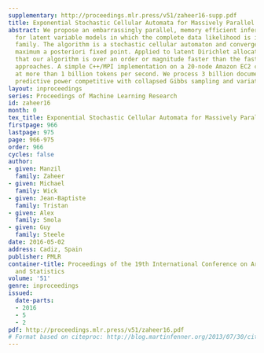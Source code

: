 ```yaml
---
supplementary: http://proceedings.mlr.press/v51/zaheer16-supp.pdf
title: Exponential Stochastic Cellular Automata for Massively Parallel Inference
abstract: We propose an embarrassingly parallel, memory efficient inference algorithm
  for latent variable models in which the complete data likelihood is in the exponential
  family. The algorithm is a stochastic cellular automaton and converges to a valid
  maximum a posteriori fixed point. Applied to latent Dirichlet allocation we find
  that our algorithm is over an order or magnitude faster than the fastest current
  approaches. A simple C++/MPI implementation on a 20-node Amazon EC2 cluster samples
  at more than 1 billion tokens per second. We process 3 billion documents and achieve
  predictive power competitive with collapsed Gibbs sampling and variational inference.
layout: inproceedings
series: Proceedings of Machine Learning Research
id: zaheer16
month: 0
tex_title: Exponential Stochastic Cellular Automata for Massively Parallel Inference
firstpage: 966
lastpage: 975
page: 966-975
order: 966
cycles: false
author:
- given: Manzil
  family: Zaheer
- given: Michael
  family: Wick
- given: Jean-Baptiste
  family: Tristan
- given: Alex
  family: Smola
- given: Guy
  family: Steele
date: 2016-05-02
address: Cadiz, Spain
publisher: PMLR
container-title: Proceedings of the 19th International Conference on Artificial Intelligence
  and Statistics
volume: '51'
genre: inproceedings
issued:
  date-parts:
  - 2016
  - 5
  - 2
pdf: http://proceedings.mlr.press/v51/zaheer16.pdf
# Format based on citeproc: http://blog.martinfenner.org/2013/07/30/citeproc-yaml-for-bibliographies/
---
```

